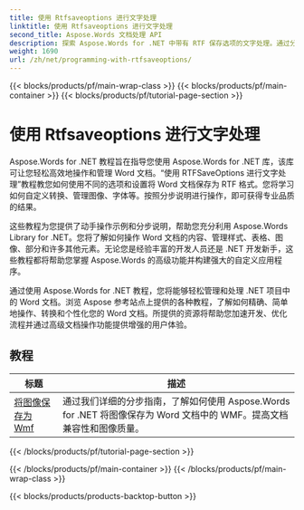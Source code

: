 ```yaml
---
title: 使用 Rtfsaveoptions 进行文字处理
linktitle: 使用 Rtfsaveoptions 进行文字处理
second_title: Aspose.Words 文档处理 API
description: 探索 Aspose.Words for .NET 中带有 RTF 保存选项的文字处理。通过分步教程和 C# 代码示例了解如何保存和自定义 RTF 文档。
weight: 1690
url: /zh/net/programming-with-rtfsaveoptions/
---
```


{{< blocks/products/pf/main-wrap-class >}}
{{< blocks/products/pf/main-container >}}
{{< blocks/products/pf/tutorial-page-section >}}

# 使用 Rtfsaveoptions 进行文字处理

Aspose.Words for .NET 教程旨在指导您使用 Aspose.Words for .NET 库，该库可让您轻松高效地操作和管理 Word 文档。“使用 RTFSaveOptions 进行文字处理”教程教您如何使用不同的选项和设置将 Word 文档保存为 RTF 格式。您将学习如何自定义转换、管理图像、字体等。按照分步说明进行操作，即可获得专业品质的结果。

这些教程为您提供了动手操作示例和分步说明，帮助您充分利用 Aspose.Words Library for .NET。您将了解如何操作 Word 文档的内容、管理样式、表格、图像、部分和许多其他元素。无论您是经验丰富的开发人员还是 .NET 开发新手，这些教程都将帮助您掌握 Aspose.Words 的高级功能并构建强大的自定义应用程序。

通过使用 Aspose.Words for .NET 教程，您将能够轻松管理和处理 .NET 项目中的 Word 文档。浏览 Aspose 参考站点上提供的各种教程，了解如何精确、简单地操作、转换和个性化您的 Word 文档。所提供的资源将帮助您加速开发、优化流程并通过高级文档操作功能提供增强的用户体验。

 ## 教程
| 标题 | 描述 |
| --- | --- |
| [将图像保存为 Wmf](./saving-images-as-wmf/) | 通过我们详细的分步指南，了解如何使用 Aspose.Words for .NET 将图像保存为 Word 文档中的 WMF。提高文档兼容性和图像质量。 |
{{< /blocks/products/pf/tutorial-page-section >}}

{{< /blocks/products/pf/main-container >}}
{{< /blocks/products/pf/main-wrap-class >}}

{{< blocks/products/products-backtop-button >}}
